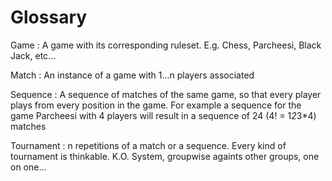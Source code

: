 Glossary
========

Game
: A game with its corresponding ruleset. E.g. Chess, Parcheesi, Black Jack, etc...

Match
: An instance of a game with 1...n players associated

Sequence
: A sequence of matches of the same game, so that every player plays from every position in the game. For example a sequence for the game Parcheesi with 4 players will result in a sequence of 24 (4! = 1*2*3*4) matches

Tournament
: n repetitions of a match or a sequence. Every kind of tournament is thinkable. K.O. System, groupwise againts other groups, one on one...
